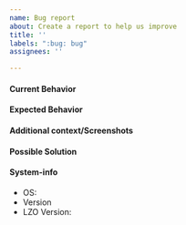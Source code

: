 ```yaml
---
name: Bug report
about: Create a report to help us improve
title: ''
labels: ":bug: bug"
assignees: ''

---
```


#### Current Behavior
<!-- A clear and concise description of the behavior. -->

#### Expected Behavior
<!-- A clear and concise description of what you expected to happen. -->

#### Additional context/Screenshots
<!-- Add any other context about the problem here. If applicable, add screenshots to help explain. -->

#### Possible Solution
<!--- Only if you have suggestions on a fix for the bug -->

#### System-info

- OS: <!-- e.g. Windows, Linux, Darwin -->
- Version <!-- e.g. 0.1.0, 0.2.0 -->
- LZO Version: <!-- e.g. 2.10 -->
